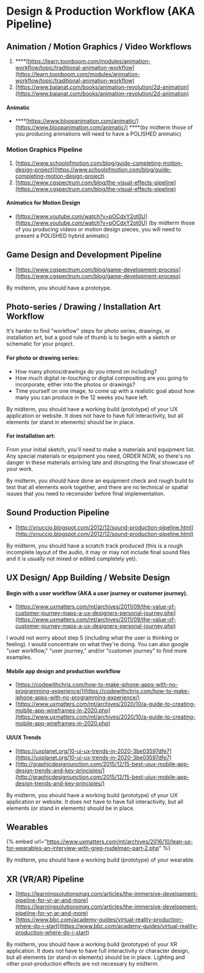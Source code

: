 # Design & Production Workflow \(AKA Pipeline\)

## **Animation / Motion Graphics / Video Workflows** 

1. \*\*\*\*[https://learn.toonboom.com/modules/animation-workflow/topic/traditional-animation-workflow](https://learn.toonboom.com/modules/animation-workflow/topic/traditional-animation-workflow)
2. [https://www.baianat.com/books/animation-revolution/2d-animation](https://www.baianat.com/books/animation-revolution/2d-animation)

#### **Animatic**

* \*\*\*\*[https://www.bloopanimation.com/animatic/](https://www.bloopanimation.com/animatic/) ****\(by midterm those of you producing animations will need to have a POLISHED animatic\)

### **Motion Graphics Pipeline**

1. [https://www.schoolofmotion.com/blog/guide-completing-motion-design-project](https://www.schoolofmotion.com/blog/guide-completing-motion-design-project)
2. [https://www.cgspectrum.com/blog/the-visual-effects-pipeline](https://www.cgspectrum.com/blog/the-visual-effects-pipeline)

#### **Animatics for Motion Design**

* [https://www.youtube.com/watch?v=pOCdxY2ot0U](https://www.youtube.com/watch?v=pOCdxY2ot0U)  \(by midterm those of you producing videos or motion design pieces, you will need to present a POLISHED hybrid animatic\)

## **Game Design and Development Pipeline**

* [https://www.cgspectrum.com/blog/game-development-process](https://www.cgspectrum.com/blog/game-development-process)

By midterm, you should have a prototype.

## **Photo-series / Drawing / Installation Art Workflow**

It's harder to find "workflow" steps for photo series, drawings, or installation art, but a good rule of thumb is to begin with a sketch or schematic for your project.

#### For photo or drawing series: 

* How many photos/drawings do you intend on including? 
* How much digital re-touching or digital compositing are you going to incorporate, either into the photos or drawings? 
* Time yourself on one image, to come up with a realistic goal about how many you can produce in the 12 weeks you have left. 

By midterm, you should have a working build \(prototype\) of your UX application or website. It does not have to have full interactivity, but all elements \(or stand in elements\) should be in place. 

#### For installation art: 

From your initial sketch, you'll need to make a materials and equipment list. Any special materials or equipment you need, ORDER NOW, so there's no danger in these materials arriving late and disrupting the final showcase of your work.

By midterm, you should have done an equipment check and rough build to test that all elements work together, and there are no technical or spatial issues that you need to reconsider before final implementation. 

## **Sound Production Pipeline**

* [http://xnuccio.blogspot.com/2012/12/sound-production-pipeline.html](http://xnuccio.blogspot.com/2012/12/sound-production-pipeline.html)

By midterm, you should have a scratch track produced \(this is a rough incomplete layout of the audio, it may or may not include final sound files and it is usually not mixed or edited completely yet\). 

## **UX Design/ App Building / Website Design**

#### **B**egin with a user workflow \(AKA a user journey or customer journey\). 

* [https://www.uxmatters.com/mt/archives/2011/09/the-value-of-customer-journey-maps-a-ux-designers-personal-journey.php](https://www.uxmatters.com/mt/archives/2011/09/the-value-of-customer-journey-maps-a-ux-designers-personal-journey.php) 

I would not worry about step 5 \(including what the user is thinking or feeling\). I would concentrate on what they're doing. You can also google "user workflow," "user journey," and/or "customer journey" to find more examples.

#### Mobile app design and production workflow

* [https://codewithchris.com/how-to-make-iphone-apps-with-no-programming-experience/](https://codewithchris.com/how-to-make-iphone-apps-with-no-programming-experience/)
* [https://www.uxmatters.com/mt/archives/2020/10/a-guide-to-creating-mobile-app-wireframes-in-2020.php](https://www.uxmatters.com/mt/archives/2020/10/a-guide-to-creating-mobile-app-wireframes-in-2020.php)

#### UI/UX Trends

* [https://uxplanet.org/10-ui-ux-trends-in-2020-3be03597dfe7](https://uxplanet.org/10-ui-ux-trends-in-2020-3be03597dfe7)
* [http://graphicdesignjunction.com/2015/12/15-best-uiux-mobile-app-design-trends-and-key-principles/](http://graphicdesignjunction.com/2015/12/15-best-uiux-mobile-app-design-trends-and-key-principles/)

By midterm, you should have a working build \(prototype\) of your UX application or website. It does not have to have full interactivity, but all elements \(or stand in elements\) should be in place. 

## Wearables

{% embed url="https://www.uxmatters.com/mt/archives/2016/10/lean-ux-for-wearables-an-interview-with-greg-nudelman-part-2.php" %}

By midterm, you should have a working build \(prototype\) of your wearable.

## **XR \(VR/AR\) Pipeline**

* [https://learningsolutionsmag.com/articles/the-immersive-development-pipeline-for-vr-ar-and-more](https://learningsolutionsmag.com/articles/the-immersive-development-pipeline-for-vr-ar-and-more)
* [https://www.bbc.com/academy-guides/virtual-reality-production-where-do-i-start](https://www.bbc.com/academy-guides/virtual-reality-production-where-do-i-start)

By midterm, you should have a working build \(prototype\) of your XR application. It does not have to have full interactivity or character design, but all elements \(or stand-in elements\) should be in place. Lighting and other post-production effects are not necessary by midterm.

